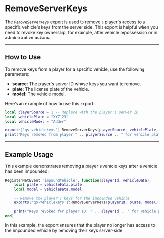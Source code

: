 # RemoveServerKeys

The `RemoveServerKeys` export is used to remove a player's access to a specific vehicle's keys from the server side. This export is helpful when you need to revoke key ownership, for example, after vehicle repossession or in administrative actions.

***

## **How to Use**

To remove keys from a player for a specific vehicle, use the following parameters:

* **source**: The player's server ID whose keys you want to remove.
* **plate**: The license plate of the vehicle.
* **model**: The vehicle model.

Here’s an example of how to use this export:

```lua
local playerSource = 1 -- Replace with the player's server ID
local vehiclePlate = "XYZ123"
local vehicleModel = "Adder"

exports['qs-vehiclekeys']:RemoveServerKeys(playerSource, vehiclePlate, vehicleModel)
print("Keys removed from player " .. playerSource .. " for vehicle plate: " .. vehiclePlate)
```

***

## **Example Usage**

This example demonstrates removing a player's vehicle keys after a vehicle has been impounded:

```lua
RegisterNetEvent('impoundVehicle', function(playerId, vehicleData)
    local plate = vehicleData.plate
    local model = vehicleData.model

    -- Remove the player's keys for the impounded vehicle
    exports['qs-vehiclekeys']:RemoveServerKeys(playerId, plate, model)

    print("Keys revoked for player ID: " .. playerId .. " for vehicle plate: " .. plate)
end)
```

In this example, the export ensures that the player no longer has access to the impounded vehicle by removing their keys server-side.
